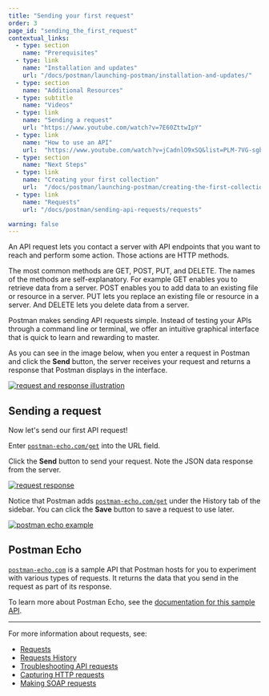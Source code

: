 ```yaml
---
title: "Sending your first request"
order: 3
page_id: "sending_the_first_request"
contextual_links:
  - type: section
    name: "Prerequisites"
  - type: link
    name: "Installation and updates"
    url: "/docs/postman/launching-postman/installation-and-updates/"
  - type: section
    name: "Additional Resources"
  - type: subtitle
    name: "Videos"
  - type: link
    name: "Sending a request"
    url: "https://www.youtube.com/watch?v=7E60ZttwIpY"
  - type: link
    name: "How to use an API"
    url:  "https://www.youtube.com/watch?v=jCadnlO9xSQ&list=PLM-7VG-sgbtBBnWb2Jc5kufgtWYEmiMAw"
  - type: section
    name: "Next Steps"
  - type: link
    name: "Creating your first collection"
    url:  "/docs/postman/launching-postman/creating-the-first-collection/"
  - type: link
    name: "Requests"
    url: "/docs/postman/sending-api-requests/requests"

warning: false
---
```


An API request lets you contact a server with API endpoints that you want to reach and perform some action. Those actions are HTTP methods.

The most common methods are GET, POST, PUT, and DELETE. The names of the methods are self-explanatory. For example GET enables you to retrieve data from a server. POST enables you to add data to an existing file or resource in a server. PUT lets you replace an existing file or resource in a server. And DELETE lets you delete data from a server.

Postman makes sending API requests simple. Instead of testing your APIs through a command line or terminal, we offer an intuitive graphical interface that is quick to learn and rewarding to master.

As you can see in the image below, when you enter a request in Postman and click the **Send** button, the server receives your request and returns a response that Postman displays in the interface.

[![request and response illustration](https://assets.postman.com/postman-docs/anatomy-of-a-request.png)](https://assets.postman.com/postman-docs/anatomy-of-a-request.png)

## Sending a request

Now let's send our first API request!

Enter [`postman-echo.com/get`](https://docs.postman-echo.com/#078883ea-ac9e-842e-8f41-784b59a33722) into the URL field.

Click the **Send** button to send your request.  Note the JSON data response from the server.

[![request response](https://assets.postman.com/postman-docs/Request-repsonse.png)](https://assets.postman.com/postman-docs/Request-repsonse.png)

Notice that Postman adds [`postman-echo.com/get`](https://docs.postman-echo.com/#078883ea-ac9e-842e-8f41-784b59a33722) under the History tab of the sidebar. You can click the **Save** button to save a request to use later.

[![postman echo example](https://assets.postman.com/postman-docs/SaveRequest.png)](https://assets.postman.com/postman-docs/SaveRequest.png)

## Postman Echo

[`postman-echo.com`](https://docs.postman-echo.com/) is a sample API that Postman hosts for you to experiment with various types of requests. It returns the data that you send in the request as part of its response.

To learn more about Postman Echo, see the [documentation for this sample API](https://docs.postman-echo.com/).

---
For more information about requests, see:

* [Requests](/docs/postman/sending-api-requests/requests/)
* [Requests History](/docs/postman/sending-api-requests/history/)
* [Troubleshooting API requests](/docs/postman/sending-api-requests/troubleshooting-api-requests/)
* [Capturing HTTP requests](/docs/postman/sending-api-requests/capturing-http-requests/)
* [Making SOAP requests](/docs/postman/sending-api-requests/making-soap-requests/)
